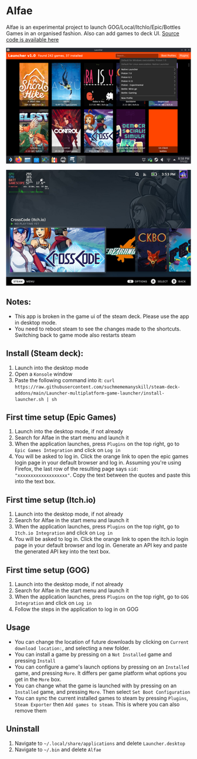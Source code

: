 # Alfae
Alfae is an experimental project to launch GOG/Local/ItchIo/Epic/Bottles Games in an organised fashion. Also can add games to deck UI. [Source code is available here](https://github.com/suchmememanyskill/Alfae)

![Example](https://raw.githubusercontent.com/suchmememanyskill/steam-deck-addons/main/Launcher-multiplatform-game-launcher/Example1.png)

![Example2](https://raw.githubusercontent.com/suchmememanyskill/steam-deck-addons/main/Launcher-multiplatform-game-launcher/Example2.jpg)

## Notes:
- This app is broken in the game ui of the steam deck. Please use the app in desktop mode.
- You need to reboot steam to see the changes made to the shortcuts. Switching back to game mode also restarts steam

## Install (Steam deck):
1. Launch into the desktop mode
2. Open a `Konsole` window
3. Paste the following command into it: `curl https://raw.githubusercontent.com/suchmememanyskill/steam-deck-addons/main/Launcher-multiplatform-game-launcher/install-launcher.sh | sh`

## First time setup (Epic Games)
1. Launch into the desktop mode, if not already
2. Search for Alfae in the start menu and launch it
3. When the application launches, press `Plugins` on the top right, go to `Epic Games Integration` and click on `Log in`
4. You will be asked to log in. Click the orange link to open the epic games login page in your default browser and log in. Assuming you're using Firefox, the last row of the resulting page says `sid:    "xxxxxxxxxxxxxxxxxxx"`. Copy the text between the quotes and paste this into the text box.

## First time setup (Itch.io)
1. Launch into the desktop mode, if not already
2. Search for Alfae in the start menu and launch it
3. When the application launches, press `Plugins` on the top right, go to `Itch.io Integration` and click on `Log in`
4. You will be asked to log in. Click the orange link to open the itch.io login page in your default browser and log in. Generate an API key and paste the generated API key into the text box.

## First time setup (GOG)
1. Launch into the desktop mode, if not already
2. Search for Alfae in the start menu and launch it
3. When the application launches, press `Plugins` on the top right, go to `GOG Integration` and click on `Log in`
4. Follow the steps in the application to log in on GOG

## Usage
- You can change the location of future downloads by clicking on `Current download location:`, and selecting a new folder.
- You can install a game by pressing on a `Not Installed` game and pressing `Install`
- You can configure a game's launch options by pressing on an `Installed` game, and pressing `More`. It differs per game platform what options you get in the `More` box.
- You can change what the game is launched with by pressing on an `Installed` game, and pressing `More`. Then select `Set Boot Configuration`
- You can sync the current installed games to steam by pressing `Plugins`, `Steam Exporter` then `Add games to steam`. This is where you can also remove them

## Uninstall
1. Navigate to `~/.local/share/applications` and delete `Launcher.desktop`
2. Navigate to `~/.bin` and delete `Alfae`